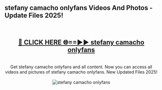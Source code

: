 <h2>stefany camacho onlyfans Videos And Photos - Update Files 2025!</h2>
<br>
<div align="center">
<h2><a href="https://linkcuts.com/hfmhzwbr" rel="nofollow">🔴 CLICK HERE 🌐==►► stefany camacho onlyfans</a></h2>
<br>
Get stefany camacho onlyfans and all content. Now you can access all videos and pictures of stefany camacho onlyfans. New Updated Files 2025!
<br>
<br>
<a href="https://linkcuts.com/hfmhzwbr" rel="nofollow" data-target="animated-image.originalLink"><img src="https://i.ibb.co.com/WyWwxjT/player-gif2.gif" alt="stefany camacho onlyfans" style="max-width: 100%; display: inline-block;" data-target="animated-image.originalImage"></a>
</div>
<br>